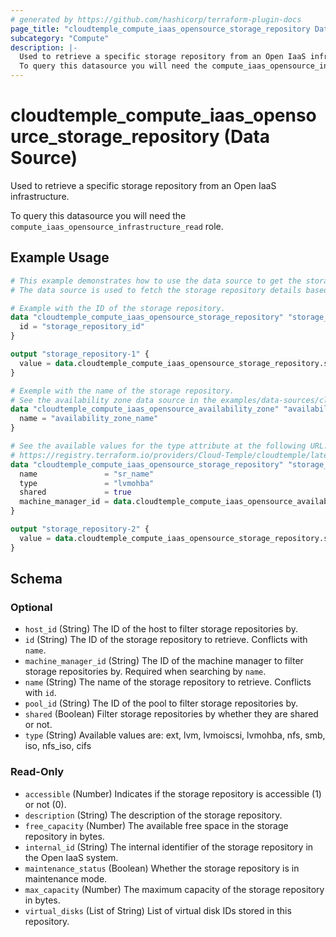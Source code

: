 ```yaml
---
# generated by https://github.com/hashicorp/terraform-plugin-docs
page_title: "cloudtemple_compute_iaas_opensource_storage_repository Data Source - terraform-provider-cloudtemple"
subcategory: "Compute"
description: |-
  Used to retrieve a specific storage repository from an Open IaaS infrastructure.
  To query this datasource you will need the compute_iaas_opensource_infrastructure_read role.
---
```


# cloudtemple_compute_iaas_opensource_storage_repository (Data Source)

Used to retrieve a specific storage repository from an Open IaaS infrastructure.

To query this datasource you will need the `compute_iaas_opensource_infrastructure_read` role.

## Example Usage

```terraform
# This example demonstrates how to use the data source to get the storage repository details.
# The data source is used to fetch the storage repository details based on the storage repository ID or name and availability zone.

# Example with the ID of the storage repository.
data "cloudtemple_compute_iaas_opensource_storage_repository" "storage_repository-1" {
  id = "storage_repository_id"
}

output "storage_repository-1" {
  value = data.cloudtemple_compute_iaas_opensource_storage_repository.storage_repository-1
}

# Exemple with the name of the storage repository.
# See the availability zone data source in the examples/data-sources/cloudtemple_compute_iaas_opensource_availability_zone/data-source.tf file.
data "cloudtemple_compute_iaas_opensource_availability_zone" "availability_zone" {
  name = "availability_zone_name"
}

# See the available values for the type attribute at the following URL:
# https://registry.terraform.io/providers/Cloud-Temple/cloudtemple/latest/docs/data-sources/compute_iaas_opensource_storage_repository#type-1
data "cloudtemple_compute_iaas_opensource_storage_repository" "storage_repository-2" {
  name               = "sr_name"
  type               = "lvmohba"
  shared             = true
  machine_manager_id = data.cloudtemple_compute_iaas_opensource_availability_zone.availability_zone.id
}

output "storage_repository-2" {
  value = data.cloudtemple_compute_iaas_opensource_storage_repository.storage_repository-2
}
```

<!-- schema generated by tfplugindocs -->
## Schema

### Optional

- `host_id` (String) The ID of the host to filter storage repositories by.
- `id` (String) The ID of the storage repository to retrieve. Conflicts with `name`.
- `machine_manager_id` (String) The ID of the machine manager to filter storage repositories by. Required when searching by `name`.
- `name` (String) The name of the storage repository to retrieve. Conflicts with `id`.
- `pool_id` (String) The ID of the pool to filter storage repositories by.
- `shared` (Boolean) Filter storage repositories by whether they are shared or not.
- `type` (String) Available values are: ext, lvm, lvmoiscsi, lvmohba, nfs, smb, iso, nfs_iso, cifs

### Read-Only

- `accessible` (Number) Indicates if the storage repository is accessible (1) or not (0).
- `description` (String) The description of the storage repository.
- `free_capacity` (Number) The available free space in the storage repository in bytes.
- `internal_id` (String) The internal identifier of the storage repository in the Open IaaS system.
- `maintenance_status` (Boolean) Whether the storage repository is in maintenance mode.
- `max_capacity` (Number) The maximum capacity of the storage repository in bytes.
- `virtual_disks` (List of String) List of virtual disk IDs stored in this repository.


